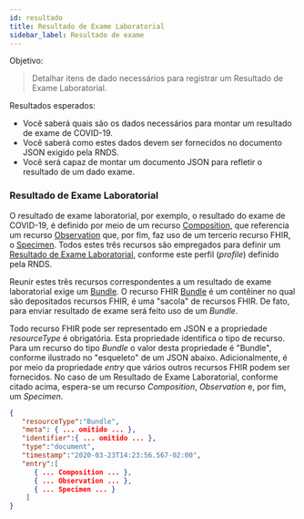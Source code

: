 ```yaml
---
id: resultado
title: Resultado de Exame Laboratorial
sidebar_label: Resultado de exame
---
```


Objetivo:

> Detalhar itens de dado necessários para registrar um Resultado de Exame Laboratorial.

Resultados esperados:

- Você saberá quais são os dados necessários para montar um resultado de exame de COVID-19.
- Você saberá como estes dados devem ser fornecidos no documento JSON exigido pela RNDS.
- Você será capaz de montar um documento JSON para refletir o resultado de um dado exame.

### Resultado de Exame Laboratorial

O resultado de exame laboratorial, por exemplo, o resultado do exame de COVID-19, é definido por meio de um recurso [Composition](https://www.hl7.org/fhir/composition.html), que referencia um recurso [Observation](https://www.hl7.org/fhir/observation.html) que, por fim, faz uso de um tercerio recurso FHIR, o [Specimen](https://www.hl7.org/fhir/specimen.html). Todos estes três recursos são empregados para definir um [Resultado
de Exame Laboratorial](https://simplifier.net/redenacionaldedadosemsade/brresultadoexamelaboratorial), conforme este perfil (_profile_) definido pela RNDS.

Reunir estes três recursos correspondentes a um resultado de exame laboratorial exige um [Bundle](https://www.hl7.org/fhir/bundle.html). O recurso FHIR [Bundle](https://www.hl7.org/fhir/bundle.html) é um contêiner no qual
são depositados recursos FHIR, é uma "sacola" de recursos FHIR. De fato,
para enviar resultado de exame será feito uso de um _Bundle_.

Todo recurso FHIR pode ser representado em JSON e a propriedade _resourceType_
é obrigatória. Esta propriedade identifica o tipo de recurso. Para um recurso
do tipo _Bundle_ o valor desta propriedade é "Bundle", conforme ilustrado
no "esqueleto" de um JSON abaixo. Adicionalmente, é por meio da propriedade
_entry_ que vários outros recursos FHIR podem ser fornecidos. No caso de um
Resultado de Exame Laboratorial, conforme citado acima, espera-se um recurso
_Composition_, _Observation_ e, por fim, um _Specimen_.

```json
{
   "resourceType":"Bundle",
   "meta": { ... omitido ... },
   "identifier":{ ... omitido ... },
   "type":"document",
   "timestamp":"2020-03-23T14:23:56.567-02:00",
   "entry":[
      { ... Composition ... },
      { ... Observation ... },
      { ... Specimen ... }
    ]
}
```
